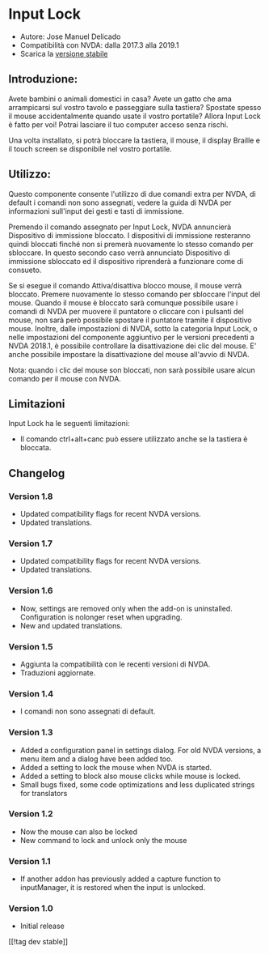 # Input Lock #

* Autore: Jose Manuel Delicado
* Compatibilità con NVDA: dalla 2017.3 alla 2019.1
* Scarica la [versione stabile][1]

## Introduzione:

Avete bambini o animali domestici in casa? Avete un gatto che ama
arrampicarsi sul vostro tavolo e passeggiare sulla tastiera? Spostate spesso
il mouse accidentalmente quando usate il vostro portatile? Allora Input Lock
è fatto per voi! Potrai lasciare il tuo computer acceso senza rischi.

Una volta installato, si potrà bloccare la tastiera, il mouse, il display
Braille e il touch screen se disponibile nel vostro portatile. 

## Utilizzo:

Questo componente consente l'utilizzo di due comandi extra per NVDA, di
default i comandi non sono assegnati, vedere la guida di NVDA per
informazioni sull'input dei gesti e tasti di immissione.

Premendo il comando assegnato per Input Lock, NVDA annuncierà Dispositivo di
immissione bloccato. I dispositivi di immissione resteranno quindi bloccati
finché non si premerà nuovamente lo stesso comando per sbloccare. In questo
secondo caso verrà annunciato Dispositivo di immissione sbloccato ed il
dispositivo riprenderà a funzionare come di consueto. 

Se si esegue il comando Attiva/disattiva blocco mouse, il mouse verrà
bloccato. Premere nuovamente lo stesso comando per sbloccare l'input del
mouse. Quando il mouse è bloccato sarà comunque possibile usare i comandi di
NVDA per muovere il puntatore o cliccare con i pulsanti del mouse, non sarà
però possibile spostare il puntatore tramite il dispositivo mouse. Inoltre,
dalle impostazioni di NVDA, sotto la categoria Input Lock, o nelle
impostazioni del componente aggiuntivo per le versioni precedenti a NVDA
2018.1, è possibile controllare la disattivazione dei clic del mouse. E'
anche possibile  impostare la disattivazione del mouse all'avvio di NVDA.

Nota: quando i clic del mouse son bloccati, non sarà possibile usare alcun
comando per il mouse con NVDA.

## Limitazioni

Input Lock ha le seguenti limitazioni:

* Il comando ctrl+alt+canc può essere utilizzato anche se la tastiera è
  bloccata.

## Changelog

### Version 1.8

* Updated compatibility flags for recent NVDA versions.
* Updated translations.

### Version 1.7

* Updated compatibility flags for recent NVDA versions.
* Updated translations.

### Version 1.6

* Now, settings are removed only when the add-on is
  uninstalled. Configuration is nolonger reset when upgrading.
* New and updated translations.

### Version 1.5

* Aggiunta la compatibilità con le recenti versioni di NVDA. 
* Traduzioni aggiornate.

### Version 1.4

* I comandi non sono assegnati di default.

### Version 1.3

* Added a configuration panel in settings dialog. For old NVDA versions, a
  menu item and a dialog have been added too.
* Added a setting to lock the mouse when NVDA is started.
* Added a setting to block also mouse clicks while mouse is locked.
* Small bugs fixed, some code optimizations and less duplicated strings for
  translators

### Version 1.2

* Now the mouse can also be locked
* New command to lock and unlock only the mouse

### Version 1.1

* If another addon has previously added a capture function to inputManager,
  it is restored when the input is unlocked.

### Version 1.0

* Initial release

[[!tag dev stable]]

[1]: https://addons.nvda-project.org/files/get.php?file=inputlock
